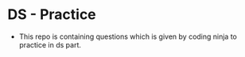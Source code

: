 # DS - Practice
- This repo is containing questions which is given by coding ninja to practice in ds part.
